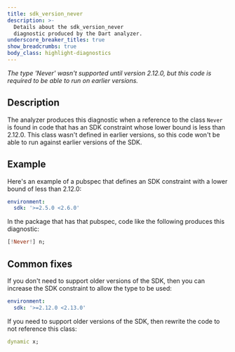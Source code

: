 ```yaml
---
title: sdk_version_never
description: >-
  Details about the sdk_version_never
  diagnostic produced by the Dart analyzer.
underscore_breaker_titles: true
show_breadcrumbs: true
body_class: highlight-diagnostics
---
```


_The type 'Never' wasn't supported until version 2.12.0, but this code is
required to be able to run on earlier versions._

## Description

The analyzer produces this diagnostic when a reference to the class `Never`
is found in code that has an SDK constraint whose lower bound is less than
2.12.0. This class wasn't defined in earlier versions, so this code won't
be able to run against earlier versions of the SDK.

## Example

Here's an example of a pubspec that defines an SDK constraint with a lower
bound of less than 2.12.0:

```yaml
environment:
  sdk: '>=2.5.0 <2.6.0'
```

In the package that has that pubspec, code like the following produces this
diagnostic:

```dart
[!Never!] n;
```

## Common fixes

If you don't need to support older versions of the SDK, then you can
increase the SDK constraint to allow the type to be used:

```yaml
environment:
  sdk: '>=2.12.0 <2.13.0'
```

If you need to support older versions of the SDK, then rewrite the code to
not reference this class:

```dart
dynamic x;
```
